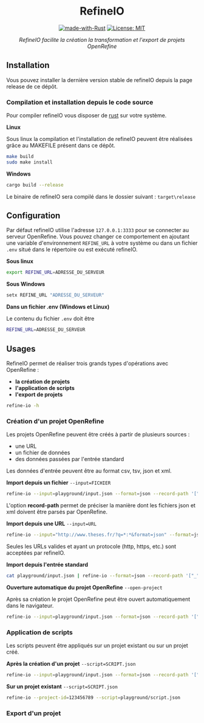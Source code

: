 <div align="center">

# RefineIO

[![made-with-Rust](https://img.shields.io/badge/Made%20with-Rust-1f425f.svg)](https://www.rust-lang.org/)
[![License: MIT](https://img.shields.io/badge/License-MIT-yellow.svg)](https://opensource.org/licenses/MIT)

_RefineIO facilite la création la transformation et l'export de projets OpenRefine_
</div>

## Installation

Vous pouvez installer la dernière version stable de refineIO depuis la page release de ce dépôt.

### Compilation et installation depuis le code source


Pour compiler refineIO vous disposer de [rust](https://www.rust-lang.org/tools/install) sur votre système.

__Linux__

Sous linux la compilation et l'installation de refineIO peuvent être réalisées grâce au MAKEFILE présent dans ce dépôt.

```sh
make build
sudo make install
```

__Windows__

```sh
cargo build --release
```

Le binaire de refineIO sera compilé dans le dossier suivant : `target\release`

## Configuration

Par défaut refineIO utilise l'adresse `127.0.0.1:3333` pour se connecter au serveur OpenRefine. Vous pouvez changer ce comportement en ajoutant une variable d'environnement `REFINE_URL` à votre système ou dans un fichier `.env` situé dans le répertoire ou est exécuté refineIO.

__Sous linux__

```sh
export REFINE_URL=ADRESSE_DU_SERVEUR
```

__Sous Windows__

```cmd
setx REFINE_URL "ADRESSE_DU_SERVEUR"
```

__Dans un fichier .env (Windows et Linux)__

Le contenu du fichier `.env` doit être

```sh
REFINE_URL=ADRESSE_DU_SERVEUR
```


## Usages

RefineIO permet de réaliser trois grands types d'opérations avec OpenRefine : 

* __la création de projets__
* __l'application de scripts__
* __l'export de projets__

```sh
refine-io -h
```

### Création d'un projet OpenRefine

Les projets OpenRefine peuvent être créés à partir de plusieurs sources :

* une URL
* un fichier de données
* des données passées par l'entrée standard

Les données d'entrée peuvent être au format csv, tsv, json et xml.


__Import depuis un fichier__ `--input=FICHIER`


```sh
refine-io --input=playground/input.json --format=json --record-path '["_", "response", "docs", "_"]'
```

L'option __record-path__ permet de préciser la manière dont les fichiers json et xml doivent être parsés par OpenRefine.

__Import depuis une URL__ `--input=URL`

```sh
refine-io --input="http://www.theses.fr/?q=*:*&format=json" --format=json --record-path '["_", "response", "docs", "_"]'
```

Seules les URLs valides et ayant un protocole (http, https, etc.) sont acceptées par refineIO.

__Import depuis l'entrée standard__

```sh
cat playground/input.json | refine-io --format=json --record-path '["_", "response", "docs", "_"]'
```

__Ouverture automatique du projet OpenRefine__ `--open-project`

Après sa création le projet OpenRefine peut être ouvert automatiquement dans le navigateur.

```sh
refine-io --input=playground/input.json --format=json --record-path '["_", "response", "docs", "_"]' --open-project
```

### Application de scripts

Les scripts peuvent être appliqués sur un projet existant ou sur un projet créé.

__Après la création d'un projet__ `--script=SCRIPT.json`

```sh
refine-io --input=playground/input.json --format=json --record-path '["_", "response", "docs", "_"]' --script=playground/script.json
```

__Sur un projet existant__ `--script=SCRIPT.json`

```sh
refine-io --project-id=123456789 --script=playground/script.json
```

### Export d'un projet


